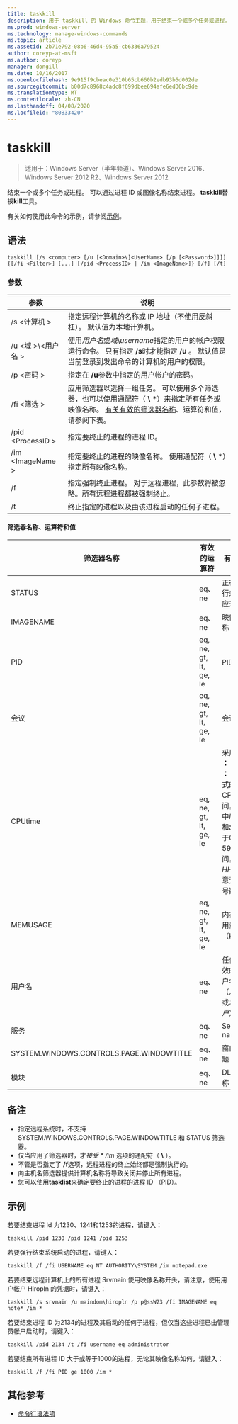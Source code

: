 ```yaml
---
title: taskkill
description: 用于 taskkill 的 Windows 命令主题，用于结束一个或多个任务或进程。
ms.prod: windows-server
ms.technology: manage-windows-commands
ms.topic: article
ms.assetid: 2b71e792-08b6-46d4-95a5-cb6336a79524
author: coreyp-at-msft
ms.author: coreyp
manager: dongill
ms.date: 10/16/2017
ms.openlocfilehash: 9e915f9cbeac0e310b65cb660b2edb93b5d002de
ms.sourcegitcommit: b00d7c8968c4adc8f699dbee694afe6ed36bc9de
ms.translationtype: MT
ms.contentlocale: zh-CN
ms.lasthandoff: 04/08/2020
ms.locfileid: "80833420"
---
```

# <a name="taskkill"></a>taskkill

>适用于：Windows Server（半年频道）、Windows Server 2016、Windows Server 2012 R2、Windows Server 2012

结束一个或多个任务或进程。 可以通过进程 ID 或图像名称结束进程。 **taskkill**替换**kill**工具。

有关如何使用此命令的示例，请参阅[示例](#examples)。

## <a name="syntax"></a>语法

```
taskkill [/s <computer> [/u [<Domain>\]<UserName> [/p [<Password>]]]] {[/fi <Filter>] [...] [/pid <ProcessID> | /im <ImageName>]} [/f] [/t]
```

### <a name="parameters"></a>参数

|         参数         |                                                                                                                                        说明                                                                                                                                        |
|---------------------------|-------------------------------------------------------------------------------------------------------------------------------------------------------------------------------------------------------------------------------------------------------------------------------------------|
|      /s \<计算机 >       |                                                                                    指定远程计算机的名称或 IP 地址（不使用反斜杠）。 默认值为本地计算机。                                                                                     |
| /u \<域 >\\\<用户名 > | 使用*用户名*或*域*\\*username*指定的用户的帐户权限运行命令。 只有指定 **/s**时才能指定 **/u** 。 默认值是当前登录到发出命令的计算机的用户的权限。 |
|      /p \<密码 >       |                                                                                                   指定在 **/u**参数中指定的用户帐户的密码。                                                                                                   |
|       /fi \<筛选 >       |          应用筛选器以选择一组任务。 可以使用多个筛选器，也可以使用通配符（ **\\** \*）来指定所有任务或映像名称。 [有关有效的筛选器名称](#filter-names-operators-and-values)、运算符和值，请参阅下表。           |
|     /pid \<ProcessID >     |                                                                                                                 指定要终止的进程的进程 ID。                                                                                                                 |
|     /im \<ImageName >      |                                                                                指定要终止的进程的映像名称。 使用通配符（ **\\** \*）指定所有映像名称。                                                                                |
|            /f             |                                                                    指定强制终止进程。 对于远程进程，此参数将被忽略。所有远程进程都被强制终止。                                                                     |
|            /t             |                                                                                                          终止指定的进程以及由该进程启动的任何子进程。                                                                                                          |

#### <a name="filter-names-operators-and-values"></a>筛选器名称、运算符和值

| 筛选器名称 |    有效的运算符     |                                                                有效值                                                                |
|-------------|------------------------|----------------------------------------------------------------------------------------------------------------------------------------------|
|   STATUS    |         eq、ne         |                                                 正在&#124;运行未&#124;响应未知                                                 |
|  IMAGENAME  |         eq、ne         |                                                                  映像名称                                                                  |
|     PID     | eq, ne, gt, lt, ge, le |                                                                  PID 值                                                                   |
|   会议   | eq, ne, gt, lt, ge, le |                                                                会话号                                                                |
|   CPUtime   | eq, ne, gt, lt, ge, le | 采用<em>HH</em> **：** <em>MM</em> **：** <em>SS</em>格式的 CPU 时间，其中*MM*和*SS*介于0到59之间， *HH*是任意无符号数字 |
|  MEMUSAGE   | eq, ne, gt, lt, ge, le |                                                              内存使用量（KB）                                                              |
|  用户名   |         eq、ne         |                                               任何有效的用户名（*用户*或*域*\\*用户*）                                               |
|  服务   |         eq、ne         |                                                                 Service name                                                                 |
| SYSTEM.WINDOWS.CONTROLS.PAGE.WINDOWTITLE |         eq、ne         |                                                                 窗口标题                                                                 |
|   模块   |         eq、ne         |                                                                   DLL 名称                                                                   |

## <a name="remarks"></a>备注
* 指定远程系统时，不支持 SYSTEM.WINDOWS.CONTROLS.PAGE.WINDOWTITLE 和 STATUS 筛选器。
* 仅当应用了筛选器时，才<em>接受 * */im</em>* 选项的通配符（ **\\** ）。
* 不管是否指定了 **/f**选项，远程进程的终止始终都是强制执行的。
* 向主机名筛选器提供计算机名称将导致关闭并停止所有进程。
* 您可以使用**tasklist**来确定要终止的进程的进程 ID （PID）。

## <a name="examples"></a>示例

若要结束进程 Id 为1230、1241和1253的进程，请键入：

```
taskkill /pid 1230 /pid 1241 /pid 1253
```

若要强行结束系统启动的进程，请键入：

```
taskkill /f /fi USERNAME eq NT AUTHORITY\SYSTEM /im notepad.exe
```

若要结束远程计算机上的所有进程 Srvmain 使用映像名称开头，请注意，使用用户帐户 Hiropln 的凭据时，请键入：

```
taskkill /s srvmain /u maindom\hiropln /p p@ssW23 /fi IMAGENAME eq note* /im *
```

若要结束进程 ID 为2134的进程及其启动的任何子进程，但仅当这些进程已由管理员帐户启动时，请键入：

```
taskkill /pid 2134 /t /fi username eq administrator
```

若要结束所有进程 ID 大于或等于1000的进程，无论其映像名称如何，请键入：

```
taskkill /f /fi PID ge 1000 /im *
```

## <a name="additional-references"></a>其他参考
- [命令行语法项](command-line-syntax-key.md)
